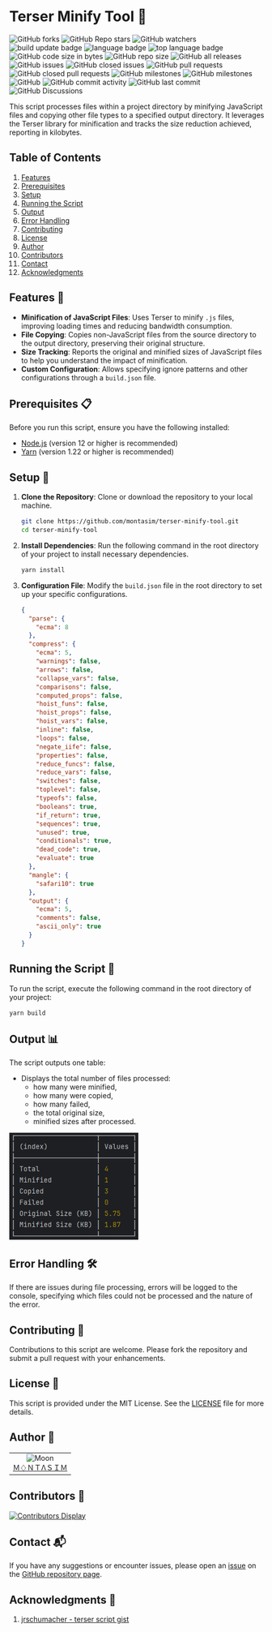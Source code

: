 # Terser Minify Tool 🚀

<!-- repository summary badges start -->
<div>
    <img alt="GitHub forks" src="https://img.shields.io/github/forks/montasim/terser-minify-tool?style=social">
    <img alt="GitHub Repo stars" src="https://img.shields.io/github/stars/montasim/terser-minify-tool?style=social">
    <img alt="GitHub watchers" src="https://img.shields.io/github/watchers/montasim/terser-minify-tool?style=social">
    <img alt="build update badge" src="https://img.shields.io/github/actions/workflow/terser-minify-tool/montasim/montasim/update-readme.yml"/>
    <img alt="language badge" src="https://img.shields.io/github/languages/count/montasim/terser-minify-tool"/>
    <img alt="top language badge" src="https://img.shields.io/github/languages/top/montasim/terser-minify-tool">
    <img alt="GitHub code size in bytes" src="https://img.shields.io/github/languages/code-size/montasim/terser-minify-tool">
    <img alt="GitHub repo size" src="https://img.shields.io/github/repo-size/montasim/terser-minify-tool">
    <img alt="GitHub all releases" src="https://img.shields.io/github/downloads/montasim/terser-minify-tool/total">
    <img alt="GitHub issues" src="https://img.shields.io/github/issues-raw/montasim/terser-minify-tool">
    <img alt="GitHub closed issues" src="https://img.shields.io/github/issues-closed-raw/montasim/terser-minify-tool">
    <img alt="GitHub pull requests" src="https://img.shields.io/github/issues-pr-raw/montasim/terser-minify-tool">
    <img alt="GitHub closed pull requests" src="https://img.shields.io/github/issues-pr-closed-raw/montasim/terser-minify-tool">
    <img alt="GitHub milestones" src="https://img.shields.io/github/milestones/open/montasim/terser-minify-tool">
    <img alt="GitHub milestones" src="https://img.shields.io/github/milestones/closed/montasim/terser-minify-tool">
    <img alt="GitHub" src="https://img.shields.io/github/license/montasim/terser-minify-tool">
    <img alt="GitHub commit activity" src="https://img.shields.io/github/commit-activity/w/montasim/terser-minify-tool">
    <img alt="GitHub last commit" src="https://img.shields.io/github/last-commit/montasim/terser-minify-tool">
    <img alt="GitHub Discussions" src="https://img.shields.io/github/discussions/montasim/terser-minify-tool">
</div>
<!-- repository summary badges end -->

This script processes files within a project directory by minifying JavaScript files and copying other file types to a specified output directory. It leverages the Terser library for minification and tracks the size reduction achieved, reporting in kilobytes.

## Table of Contents
1. [Features](#features)
2. [Prerequisites](#prerequisites)
3. [Setup](#setup)
4. [Running the Script](#running-the-script)
5. [Output](#output)
6. [Error Handling](#error-handling)
7. [Contributing](#contributing)
8. [License](#license)
9. [Author](#author)
10. [Contributors](#contributors)
11. [Contact](#contact)
12. [Acknowledgments](#acknowledgments)

## Features 🌟

- **Minification of JavaScript Files**: Uses Terser to minify `.js` files, improving loading times and reducing bandwidth consumption.
- **File Copying**: Copies non-JavaScript files from the source directory to the output directory, preserving their original structure.
- **Size Tracking**: Reports the original and minified sizes of JavaScript files to help you understand the impact of minification.
- **Custom Configuration**: Allows specifying ignore patterns and other configurations through a `build.json` file.

## Prerequisites 📋

Before you run this script, ensure you have the following installed:
- [Node.js](https://nodejs.org/en/download/) (version 12 or higher is recommended)
- [Yarn](https://yarnpkg.com/) (version 1.22 or higher is recommended)

## Setup 🔧

1. **Clone the Repository**: Clone or download the repository to your local machine.
    ```bash
    git clone https://github.com/montasim/terser-minify-tool.git
    cd terser-minify-tool
    ```

2. **Install Dependencies**: Run the following command in the root directory of your project to install necessary dependencies.
    ```bash
    yarn install
    ```

3. **Configuration File**: Modify the `build.json` file in the root directory to set up your specific configurations.
    ```json
    {
      "parse": {
        "ecma": 8
      },
      "compress": {
        "ecma": 5,
        "warnings": false,
        "arrows": false,
        "collapse_vars": false,
        "comparisons": false,
        "computed_props": false,
        "hoist_funs": false,
        "hoist_props": false,
        "hoist_vars": false,
        "inline": false,
        "loops": false,
        "negate_iife": false,
        "properties": false,
        "reduce_funcs": false,
        "reduce_vars": false,
        "switches": false,
        "toplevel": false,
        "typeofs": false,
        "booleans": true,
        "if_return": true,
        "sequences": true,
        "unused": true,
        "conditionals": true,
        "dead_code": true,
        "evaluate": true
      },
      "mangle": {
        "safari10": true
      },
      "output": {
        "ecma": 5,
        "comments": false,
        "ascii_only": true
      }
    }
    ```

## Running the Script 🏃

To run the script, execute the following command in the root directory of your project:
```bash
yarn build
```

## Output 📊

The script outputs one table:

- Displays the total number of files processed:
   - how many were minified,
   - how many were copied,
   - how many failed,
   - the total original size,
   - minified sizes after processed.

![output](./output.png)

## Error Handling 🛠️

If there are issues during file processing, errors will be logged to the console, specifying which files could not be processed and the nature of the error.

## Contributing 🤝

Contributions to this script are welcome. Please fork the repository and submit a pull request with your enhancements.

## License 📝

This script is provided under the MIT License. See the [LICENSE](LICENSE) file for more details.

## Author 📖

<table>
  <tr>
    <td align="center">
        <img src="https://avatars.githubusercontent.com/u/95298623?v=4" width="100px" alt="Moon">
        <a href="https://github.com/montasim">
          <br>
            Ｍ♢ＮＴΛＳＩＭ
          </br>
        </a>
    </td>
  </tr>
</table>

## Contributors 👥

[![Contributors Display](https://badges.pufler.dev/contributors/montasim/terser-minify-tool?size=50&padding=5&perRow=10&bots=true)](https://badges.pufler.dev)

## Contact 📬

If you have any suggestions or encounter issues, please open an [issue](https://github.com/montasim/terser-minify-tool/issues) on the [GitHub repository page](https://github.com/montasim/terser-minify-tool).

## Acknowledgments 🙏

1. [jrschumacher - terser script gist](https://gist.github.com/jrschumacher/943929c81e59a75b59f2eb849addcbf7)
